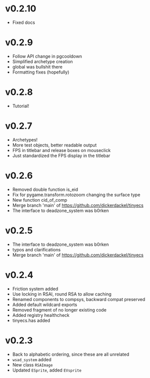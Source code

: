 # v0.2.10

- Fixed docs

# v0.2.9
- Follow API change in pgcooldown
- Simplified archetype creation
- global was bullshit there
- Formatting fixes (hopefully)

# v0.2.8
- Tutorial!

# v0.2.7
- Archetypes!
- More test objects, better readable output
- FPS in titlebar and release boxes on mouseclick
- Just standardized the FPS display in the titlebar

# v0.2.6
- Removed double function is_eid
- Fix for pygame.transform.rotozoom changing the surface type
- New function cid_of_comp
- Merge branch 'main' of https://github.com/dickerdackel/tinyecs
- The interface to deadzone_system was b0rken

# v0.2.5
- The interface to deadzone_system was b0rken
- typos and clarifications
- Merge branch 'main' of https://github.com/dickerdackel/tinyecs

# v0.2.4

- Friction system added
- Use locking in RSAI, round RSA to allow caching
- Renamed components to compsys, backward compat preserved
- Added default wildcard exports
- Removed fragment of no longer existing code
- Added registry healthcheck
- tinyecs.has added

# v0.2.3

- Back to alphabetic ordering, since these are all unrelated
- `wsad_system` added
- New class `RSAImage`
- Updated `ESprite`, added `EVsprite`
